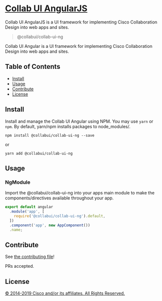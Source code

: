 # [Collab UI AngularJS](https://momentum.design/)

Collab UI AngularJS is a UI framework for implementing Cisco Collaboration Design into web apps and sites.

> @collabui/collab-ui-ng

Collab UI Angular is a UI framework for implementing Cisco Collaboration Design into web apps and sites.

## Table of Contents

- [Install](#install)
- [Usage](#usage)
- [Contribute](#contribute)
- [License](#license)

## Install

Install and manage the Collab UI Angular using NPM. You may use `yarn` or `npm`. By default, yarn/npm installs packages to node_modules/.

`npm install @collabui/collab-ui-ng --save`

or

`yarn add @collabui/collab-ui-ng`

## Usage

### NgModule
Import the @collabui/collab-ui-ng into your apps main module to make the components/directives available throughout your app.

``` ts
export default angular
  .module('app', [
    require('@collabui/collab-ui-ng').default,
  ])
  .component('app', new AppComponent())
  .name;

```

## Contribute

See [the contributing file](CONTRIBUTING.md)!

PRs accepted.

## License

[© 2014-2019 Cisco and/or its affiliates. All Rights Reserved.](../LICENSE)
